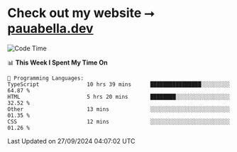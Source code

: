 # Check out my website ⭢ [pauabella.dev](https://pauabella.dev)

<!--START_SECTION:waka-->
![Code Time](http://img.shields.io/badge/Code%20Time-3%2C752%20hrs%209%20mins-blue)

📊 **This Week I Spent My Time On** 

```text
💬 Programming Languages: 
TypeScript               10 hrs 39 mins      ████████████████░░░░░░░░░   64.87 % 
HTML                     5 hrs 20 mins       ████████░░░░░░░░░░░░░░░░░   32.52 % 
Other                    13 mins             ░░░░░░░░░░░░░░░░░░░░░░░░░   01.35 % 
CSS                      12 mins             ░░░░░░░░░░░░░░░░░░░░░░░░░   01.26 % 
```


 Last Updated on 27/09/2024 04:07:02 UTC
<!--END_SECTION:waka-->
